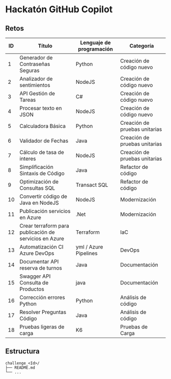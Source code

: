 # Hackatón GitHub Copilot
## Retos

| ID | Título | Lenguaje de programación | Categoría |
| --- | --- | --- | --- |
| 1 | Generador de Contraseñas Seguras | Python | Creación de código nuevo |
| 2 | Analizador de sentimientos | NodeJS | Creación de código nuevo |
| 3 | API Gestión de Tareas | C# | Creación de código nuevo |
| 4 | Procesar texto en JSON | NodeJS | Creación de código nuevo |
| 5 | Calculadora Básica | Python | Creación de pruebas unitarias |
| 6 | Validador de Fechas | Java | Creación de pruebas unitarias |
| 7 | Cálculo de tasa de interes | NodeJS | Creación de pruebas unitarias |
| 8 | Simplificación Sintaxis de Código | Java | Refactor de código |
| 9 | Optimización de Consultas SQL | Transact SQL | Refactor de código |
| 10 | Convertir código de Java en NodeJS | NodeJS | Modernización |
| 11 | Publicación servicios en Azure | .Net | Modernización |
| 12 | Crear terraform para publicación de servicios en Azure | Terraform | IaC |
| 13 | Automatización CI Azure DevOps | yml / Azure Pipelines | DevOps |
| 14 | Documentar API reserva de turnos | Java | Documentación |
| 15 | Swagger API Consulta de Productos | java | Documentación |
| 16 | Corrección errores Python | Python | Análisis de código |
| 17 | Resolver Preguntas Código | Java | Análisis de código |
| 18 | Pruebas ligeras de carga | K6 | Pruebas de Carga |

## Estructura
```
challenge_<Id>/
├── README.md
└── ...
```
